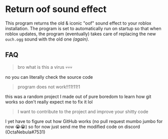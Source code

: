 # Return oof sound effect
This program returns the old & iconic "oof" sound effect to your roblox installation.
The program is set to automatically run on startup so that when roblox updates, the program (eventually) takes care of replacing the new `ouch.ogg` sound with the old one *(again)*.


## FAQ

> bro what is this a virus 💀💀💀

no you can literally check the source code
> program does not work!!11!11!1

this was a random project I made out of pure boredom to learn how git works so don't really expect me  to fix it lol
> I want to contribute to the project and improve your shitty code

I yet have to figure out how GitHub works (no pull request mumbo jumbo for now 😭😭) so for now just send me the modified code on discord (OctaNebula#7531)

